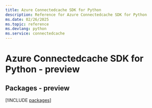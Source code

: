 ```yaml
---
title: Azure Connectedcache SDK for Python
description: Reference for Azure Connectedcache SDK for Python
ms.date: 02/26/2025
ms.topic: reference
ms.devlang: python
ms.service: connectedcache
---
```

# Azure Connectedcache SDK for Python - preview
## Packages - preview
[!INCLUDE [packages](connectedcache-index.md)]